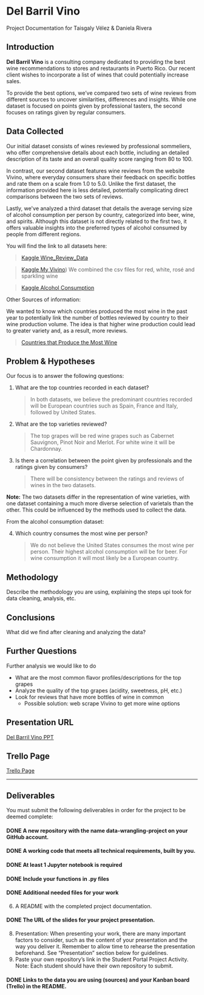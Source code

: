 # Del Barril Vino

Project Documentation for Taisgaly Vélez & Daniela Rivera

## Introduction

**Del Barril Vino** is a consulting company dedicated to providing the best wine recommendations to stores and restaurants in Puerto Rico. Our recent client wishes to incorporate a list of wines that could potentially increase sales.

To provide the best options, we’ve compared two sets of wine reviews from different sources to uncover similarities, differences and insights. While one dataset is focused on points given by professional tasters, the second focuses on ratings given by regular consumers.

## Data Collected

Our initial dataset consists of wines reviewed by professional sommeliers, who offer comprehensive details about each bottle, including an detailed description of its taste and an overall quality score ranging from 80 to 100.

In contrast, our second dataset features wine reviews from the website Vivino, where everyday consumers share their feedback on specific bottles and rate them on a scale from 1.0 to 5.0. Unlike the first dataset, the information provided here is less detailed, potentially complicating direct comparisons between the two sets of reviews.

Lastly, we've analyzed a third dataset that details the average serving size of alcohol consumption per person by country, categorized into beer, wine, and spirits. Although this dataset is not directly related to the first two, it offers valuable insights into the preferred types of alcohol consumed by people from different regions.

You will find the link to all datasets here:

>[Kaggle Wine_Review_Data](https://www.kaggle.com/datasets/zynicide/wine-reviews/data?select=winemag-data-130k-v2.csv)

>[Kaggle My Vivino](https://www.kaggle.com/code/atabekabduakimov/my-vivino/input))
   >We combined the csv files for red, white, rosé and sparkling wine

>[Kaggle Alcohol Consumption](https://www.kaggle.com/datasets/mysarahmadbhat/alcohol-consumption)

Other Sources of information:

We wanted to know which countries produced the most wine in the past year to potentially link the number of bottles reviewed by country to their wine production volume. The idea is that higher wine production could lead to greater variety and, as a result, more reviews.

>[Countries that Produce the Most Wine](https://worldpopulationreview.com/country-rankings/wine-producing-countries)

## Problem & Hypotheses

Our focus is to answer the following questions:

1. What are the top countries recorded in each dataset?
   > In both datasets, we believe the predominant countries recorded will be European countries such as Spain, France and Italy, followed by United States. 
2. What are the top varieties reviewed?
   > The top grapes will be red wine grapes such as Cabernet Sauvignon, Pinot Noir and Merlot. For white wine it will be Chardonnay.
3. Is there a correlation between the point given by professionals and the ratings given by consumers?
   > There will be consistency between the ratings and reviews of wines in the two datasets.

**Note:** The two datasets differ in the representation of wine varieties, with one dataset containing a much more diverse selection of varietals than the other. This could be influenced by the methods used to collect the data.

From the alcohol consumption dataset:
   
4. Which country consumes the most wine per person?
   > We do not believe the United States consumes the most wine per person. Their highest alcohol consumption will be for beer. For wine consumption it will most likely be a European country.


## Methodology

Describe the methodology you are using, explaining the steps upi took for data cleaning, analysis, etc.

## Conclusions

What did we find after cleaning and analyzing the data?

## Further Questions

Further analysis we would like to do
- What are the most common flavor profiles/descriptions for the top grapes
- Analyze the quality of the top grapes (acidity, sweetness, pH, etc.)
- Look for reviews that have more bottles of wine in common
   - Possible solution: web scrape Vivino to get more wine options

## Presentation URL

[Del Barril Vino PPT](https://docs.google.com/presentation/d/1ZH7R2Tw5t50jfIuhUUlLgipGgpBX1qEi/edit#slide=id.p1)

## Trello Page

[Trello Page](https://trello.com/b/hsTHufe9/ihproject1)



--------------------------------------------------------------------------------------------------------------------


## Deliverables

You must submit the following deliverables in order for the project to be deemed complete:

#### DONE A new repository with the name data-wrangling-project on your GitHub account.
#### DONE A working code that meets all technical requirements, built by you.
#### DONE At least 1 Jupyter notebook is required
#### DONE Include your functions in .py files
#### DONE Additional needed files for your work
6. A README with the completed project documentation.
#### DONE The URL of the slides for your project presentation.
8. Presentation: When presenting your work, there are many important factors to consider, such as the content of your presentation and the way you deliver it.
   Remember to allow time to rehearse the presentation beforehand.
   See “Presentation” section below for guidelines.
9. Paste your own repository’s link in the Student Portal Project Activity.
   Note: Each student should have their own repository to submit.
#### DONE Links to the data you are using (sources) and your Kanban board (Trello) in the README.
